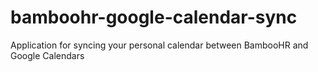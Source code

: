 # bamboohr-google-calendar-sync
Application for syncing your personal calendar between BambooHR and Google Calendars
